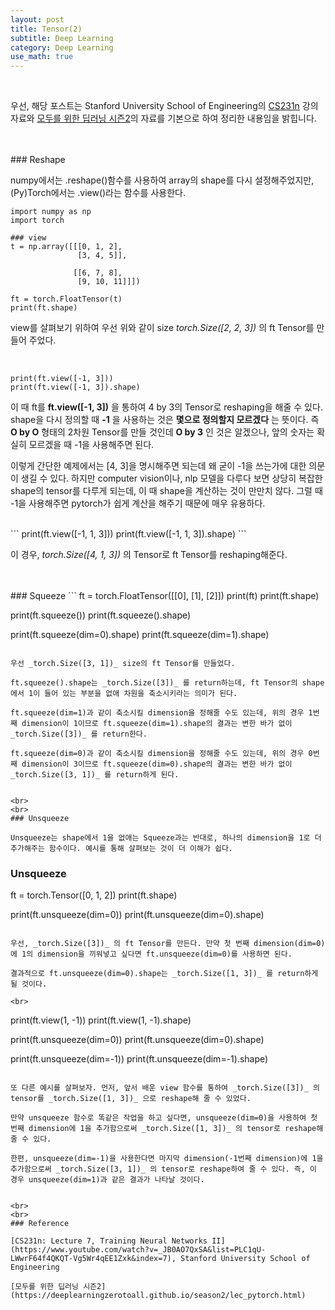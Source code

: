 ```yaml
---
layout: post
title: Tensor(2)
subtitle: Deep Learning
category: Deep Learning
use_math: true
---
```


<br>


우선, 해당 포스트는 Stanford University School of Engineering의 [CS231n](https://www.youtube.com/watch?v=_JB0AO7QxSA&list=PLC1qU-LWwrF64f4QKQT-Vg5Wr4qEE1Zxk&index=7) 강의자료와 [모두를 위한 딥러닝 시즌2](https://deeplearningzerotoall.github.io/season2/lec_pytorch.html)의 자료를 기본으로 하여 정리한 내용임을 밝힙니다.

<br>
<br>
### Reshape

numpy에서는 .reshape()함수를 사용하여 array의 shape를 다시 설정해주었지만, (Py)Torch에서는 .view()라는 함수를 사용한다.

```
import numpy as np
import torch

### view
t = np.array([[[0, 1, 2],
               [3, 4, 5]],

              [[6, 7, 8],
               [9, 10, 11]]])

ft = torch.FloatTensor(t)
print(ft.shape)
```

view를 살펴보기 위하여 우선 위와 같이 size _torch.Size([2, 2, 3])_ 의 ft Tensor를 만들어 주었다.

<br>

```
print(ft.view([-1, 3]))
print(ft.view([-1, 3]).shape)
```

이 때 ft를 __ft.view([-1, 3])__ 을 통하여 4 by 3의 Tensor로 reshaping을 해줄 수 있다. shape을 다시 정의할 때 __-1__ 을 사용하는 것은 __몇으로 정의할지 모르겠다__ 는 뜻이다. 즉 __O by O__ 형태의 2차원 Tensor를 만들 것인데 __O by 3__ 인 것은 알겠으나, 앞의 숫자는 확실히 모르겠을 때 -1을 사용해주면 된다.

이렇게 간단한 예제에서는 [4, 3]을 명시해주면 되는데 왜 굳이 -1을 쓰는가에 대한 의문이 생길 수 있다. 하지만 computer vision이나, nlp 모델을 다루다 보면 상당히 복잡한 shape의 tensor를 다루게 되는데, 이 때 shape을 계산하는 것이 만만치 않다. 그럴 때 -1을 사용해주면 pytorch가 쉽게 계산을 해주기 때문에 매우 유용하다.

<br>
```
print(ft.view([-1, 1, 3]))
print(ft.view([-1, 1, 3]).shape)
```

이 경우, _torch.Size([4, 1, 3])_ 의 Tensor로 ft Tensor를 reshaping해준다.


<br>
<br>
### Squeeze
```
ft = torch.FloatTensor([[0], [1], [2]])
print(ft)
print(ft.shape)

print(ft.squeeze())
print(ft.squeeze().shape)

print(ft.squeeze(dim=0).shape)
print(ft.squeeze(dim=1).shape)
```

우선 _torch.Size([3, 1])_ size의 ft Tensor를 만들었다.

ft.squeeze().shape는 _torch.Size([3])_ 를 return하는데, ft Tensor의 shape에서 1이 들어 있는 부분을 없애 차원을 축소시키라는 의미가 된다.

ft.squeeze(dim=1)과 같이 축소시킬 dimension을 정해줄 수도 있는데, 위의 경우 1번째 dimension이 1이므로 ft.squeeze(dim=1).shape의 결과는 변한 바가 없이 _torch.Size([3])_ 를 return한다.

ft.squeeze(dim=0)과 같이 축소시킬 dimension을 정해줄 수도 있는데, 위의 경우 0번째 dimension이 3이므로 ft.squeeze(dim=0).shape의 결과는 변한 바가 없이 _torch.Size([3, 1])_ 를 return하게 된다.


<br>
<br>
### Unsqueeze

Unsqueeze는 shape에서 1을 없애는 Squeeze과는 반대로, 하나의 dimension을 1로 더 추가해주는 함수이다. 예시를 통해 살펴보는 것이 더 이해가 쉽다.

```
### Unsqueeze
ft = torch.Tensor([0, 1, 2])
print(ft.shape)

print(ft.unsqueeze(dim=0))
print(ft.unsqueeze(dim=0).shape)
```

우선, _torch.Size([3])_ 의 ft Tensor를 만든다. 만약 첫 번째 dimension(dim=0)에 1의 dimension을 끼워넣고 싶다면 ft.unsqueeze(dim=0)를 사용하면 된다.

결과적으로 ft.unsqueeze(dim=0).shape는 _torch.Size([1, 3])_ 를 return하게 될 것이다.

<br>

```
print(ft.view(1, -1))
print(ft.view(1, -1).shape)

print(ft.unsqueeze(dim=0))
print(ft.unsqueeze(dim=0).shape)

print(ft.unsqueeze(dim=-1))
print(ft.unsqueeze(dim=-1).shape)
```

또 다른 예시를 살펴보자. 먼저, 앞서 배운 view 함수를 통하여 _torch.Size([3])_ 의 tensor를 _torch.Size([1, 3])_ 으로 reshape해 줄 수 있었다.

만약 unsqueeze 함수로 똑같은 작업을 하고 싶다면, unsqueeze(dim=0)을 사용하여 첫 번째 dimension에 1을 추가함으로써 _torch.Size([1, 3])_ 의 tensor로 reshape해 줄 수 있다.

한편, unsqueeze(dim=-1)을 사용한다면 마지막 dimension(-1번째 dimension)에 1을 추가함으로써 _torch.Size([3, 1])_ 의 tensor로 reshape하여 줄 수 있다. 즉, 이 경우 unsqueeze(dim=1)과 같은 결과가 나타날 것이다.


<br>
<br>
### Reference

[CS231n: Lecture 7, Training Neural Networks II](https://www.youtube.com/watch?v=_JB0AO7QxSA&list=PLC1qU-LWwrF64f4QKQT-Vg5Wr4qEE1Zxk&index=7), Stanford University School of Engineering

[모두를 위한 딥러닝 시즌2](https://deeplearningzerotoall.github.io/season2/lec_pytorch.html)
